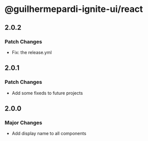 # @guilhermepardi-ignite-ui/react

## 2.0.2

### Patch Changes

- Fix: the release.yml

## 2.0.1

### Patch Changes

- Add some fixeds to future projects

## 2.0.0

### Major Changes

- Add display name to all components
